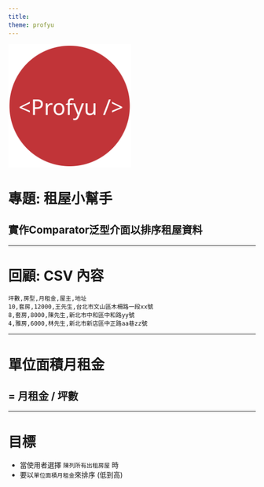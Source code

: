 ```yaml
---
title:  
theme: profyu
---
```


<!-- .slide: data-background="assets/background.png" -->
<img style='border:none;background:none;box-shadow:none;' src='assets/logo.svg' width="250"/>

# 專題: 租屋小幫手
## 實作Comparator泛型介面以排序租屋資料

---

# 回顧: CSV 內容

```csv
坪數,房型,月租金,屋主,地址
10,套房,12000,王先生,台北市文山區木柵路一段xx號
8,套房,8000,陳先生,新北市中和區中和路yy號
4,雅房,6000,林先生,新北市新店區中正路aa巷zz號
```

---

# 單位面積月租金
## = 月租金 / 坪數

---

# 目標

* 當使用者選擇 `陳列所有出租房屋` 時
* 要以`單位面積月租金`來排序 (低到高)